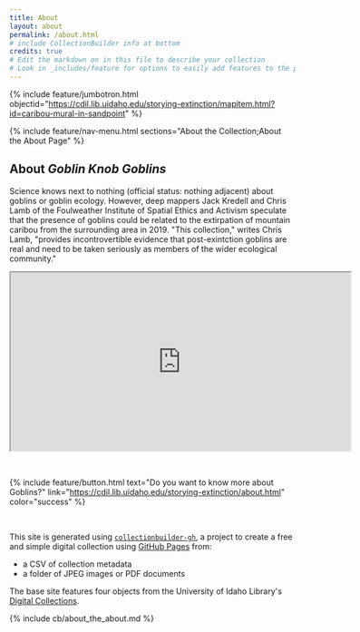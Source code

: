 ```yaml
---
title: About
layout: about
permalink: /about.html
# include CollectionBuilder info at bottom
credits: true
# Edit the markdown on in this file to describe your collection
# Look in _includes/feature for options to easily add features to the page
---
```


{% include feature/jumbotron.html objectid="https://cdil.lib.uidaho.edu/storying-extinction/mapitem.html?id=caribou-mural-in-sandpoint" %}

{% include feature/nav-menu.html sections="About the Collection;About the About Page" %}

## About _Goblin Knob Goblins_

Science knows next to nothing (official status: nothing adjacent) about goblins or goblin ecology. However, deep mappers Jack Kredell and Chris Lamb of the Foulweather Institute of Spatial Ethics and Activism speculate that the presence of goblins could be related to the extirpation of mountain caribou from the surrounding area in 2019. "This collection," writes Chris Lamb, "provides incontrovertible evidence that post-exintction goblins are real and need to be taken seriously as members of the wider ecological community." 

<iframe width="600" height="315" src="https://www.youtube.com/embed/-hSoJhklMuU" title="Goblin player" frameborder="1" allow="accelerometer; autoplay; clipboard-write; encrypted-media; gyroscope; picture-in-picture" allowfullscreen></iframe>

&nbsp;

{% include feature/button.html text="Do you want to know more about Goblins?" link="https://cdil.lib.uidaho.edu/storying-extinction/about.html" color="success" %}

&nbsp;

This site is generated using [`collectionbuilder-gh`](https://collectionbuilding.github.io/gh/), a project to create a free and simple digital collection using [GitHub Pages](https://pages.github.com/) from: 

- a CSV of collection metadata
- a folder of JPEG images or PDF documents

The base site features four objects from the University of Idaho Library's [Digital Collections](https://www.lib.uidaho.edu/digital). 

<!-- IMPORTANT!!! DELETE this comment and the include below when you are finished editing this page for your collection. The include below introduces about page features. They will show up on your collection's about page until you delete it.  -->
{% include cb/about_the_about.md %} 
